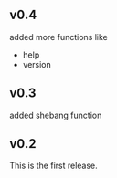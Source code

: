 ## v0.4
added more functions like
 * help
 * version

## v0.3
added shebang function

## v0.2 
This is the first release.

